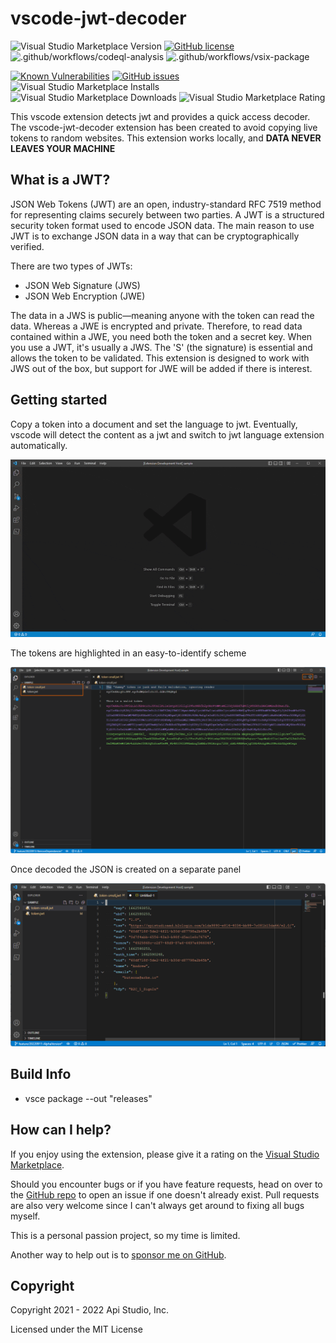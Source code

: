 # vscode-jwt-decoder

![Visual Studio Marketplace Version](https://img.shields.io/visual-studio-marketplace/v/AndrewButson.vscode-jwt-decoder)
[![GitHub license](https://img.shields.io/github/license/arbs-io/vscode-jwt-decoder.svg)](https://github.com/arbs-io/vscode-jwt-decoder/blob/master/LICENSE.md)
![.github/workflows/codeql-analysis](https://github.com/arbs-io/vscode-jwt-decoder/actions/workflows/codeql-analysis.yml/badge.svg)
![.github/workflows/vsix-package](https://github.com/arbs-io/vscode-jwt-decoder/actions/workflows/vsix-package.yaml/badge.svg)

[![Known Vulnerabilities](https://snyk.io/test/github/arbs-io/vscode-jwt-decoder/badge.svg)](https://snyk.io/test/github/arbs-io/vscode-jwt-decoder)
[![GitHub issues](https://img.shields.io/github/issues/arbs-io/vscode-jwt-decoder.svg)](https://github.com/arbs-io/vscode-jwt-decoder/issues)
![Visual Studio Marketplace Installs](https://img.shields.io/visual-studio-marketplace/i/AndrewButson.vscode-jwt-decoder)
![Visual Studio Marketplace Downloads](https://img.shields.io/visual-studio-marketplace/d/AndrewButson.vscode-jwt-decoder)
![Visual Studio Marketplace Rating](https://img.shields.io/visual-studio-marketplace/r/AndrewButson.vscode-jwt-decoder)

This vscode extension detects jwt and provides a quick access decoder. The vscode-jwt-decoder extension has been created to avoid copying live tokens to random websites. This extension works locally, and **DATA NEVER LEAVES YOUR MACHINE**

## What is a JWT?

JSON Web Tokens (JWT) are an open, industry-standard RFC 7519 method for representing claims securely between two parties. A JWT is a structured security token format used to encode JSON data. The main reason to use JWT is to exchange JSON data in a way that can be cryptographically verified.

There are two types of JWTs:

- JSON Web Signature (JWS)
- JSON Web Encryption (JWE)

The data in a JWS is public—meaning anyone with the token can read the data. Whereas a JWE is encrypted and private. Therefore, to read data contained within a JWE, you need both the token and a secret key. When you use a JWT, it's usually a JWS. The 'S' (the signature) is essential and allows the token to be validated. This extension is designed to work with JWS out of the box, but support for JWE will be added if there is interest.

## Getting started

Copy a token into a document and set the language to jwt. Eventually, vscode will detect the content as a jwt and switch to jwt language extension automatically.

![vscode-jwt-decoder.gif](images/vscode-jwt-decoder.gif)

The tokens are highlighted in an easy-to-identify scheme

![token-raw.png](images/token-raw.png)

Once decoded the JSON is created on a separate panel

![token-decoded.png](images/token-decoded.png)

## Build Info

- vsce package --out "releases"

## **How can I help?**

If you enjoy using the extension, please give it a rating on the [Visual Studio Marketplace](https://marketplace.visualstudio.com/items?itemName=AndrewButson.vscode-jwt-decoder).

Should you encounter bugs or if you have feature requests, head on over to the [GitHub repo](https://github.com/arbs-io/vscode-jwt-decoder) to open an issue if one doesn't already exist.
Pull requests are also very welcome since I can't always get around to fixing all bugs myself.

This is a personal passion project, so my time is limited.

Another way to help out is to [sponsor me on GitHub](https://github.com/sponsors/arbs-io).

## **Copyright**

Copyright 2021 - 2022 Api Studio, Inc.

Licensed under the MIT License
